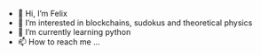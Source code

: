- 👋 Hi, I’m Felix
- 👀 I’m interested in blockchains, sudokus and theoretical physics
- 🌱 I’m currently learning python
- 📫 How to reach me ...

<!---
fjrudolph/fjrudolph is a ✨ special ✨ repository because its `README.md` (this file) appears on your GitHub profile.
You can click the Preview link to take a look at your changes.
--->

